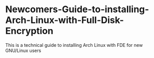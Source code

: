 # Newcomers-Guide-to-installing-Arch-Linux-with-Full-Disk-Encryption
This is a technical guide to installing Arch Linux with FDE for new GNU/Linux users
